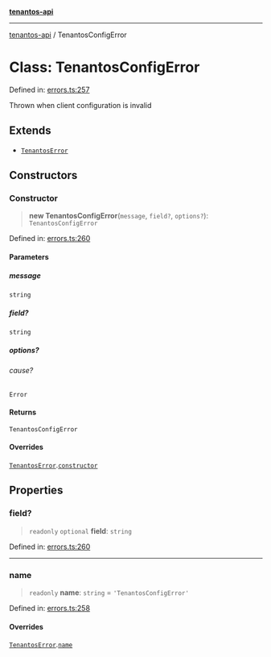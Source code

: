 [**tenantos-api**](../README.md)

***

[tenantos-api](../globals.md) / TenantosConfigError

# Class: TenantosConfigError

Defined in: [errors.ts:257](https://github.com/shadmanZero/tenantos-api/blob/fe61944d7cb3ee6cc3061a8309e45287291cb501/src/errors.ts#L257)

Thrown when client configuration is invalid

## Extends

- [`TenantosError`](TenantosError.md)

## Constructors

### Constructor

> **new TenantosConfigError**(`message`, `field?`, `options?`): `TenantosConfigError`

Defined in: [errors.ts:260](https://github.com/shadmanZero/tenantos-api/blob/fe61944d7cb3ee6cc3061a8309e45287291cb501/src/errors.ts#L260)

#### Parameters

##### message

`string`

##### field?

`string`

##### options?

###### cause?

`Error`

#### Returns

`TenantosConfigError`

#### Overrides

[`TenantosError`](TenantosError.md).[`constructor`](TenantosError.md#constructor)

## Properties

### field?

> `readonly` `optional` **field**: `string`

Defined in: [errors.ts:260](https://github.com/shadmanZero/tenantos-api/blob/fe61944d7cb3ee6cc3061a8309e45287291cb501/src/errors.ts#L260)

***

### name

> `readonly` **name**: `string` = `'TenantosConfigError'`

Defined in: [errors.ts:258](https://github.com/shadmanZero/tenantos-api/blob/fe61944d7cb3ee6cc3061a8309e45287291cb501/src/errors.ts#L258)

#### Overrides

[`TenantosError`](TenantosError.md).[`name`](TenantosError.md#name)
